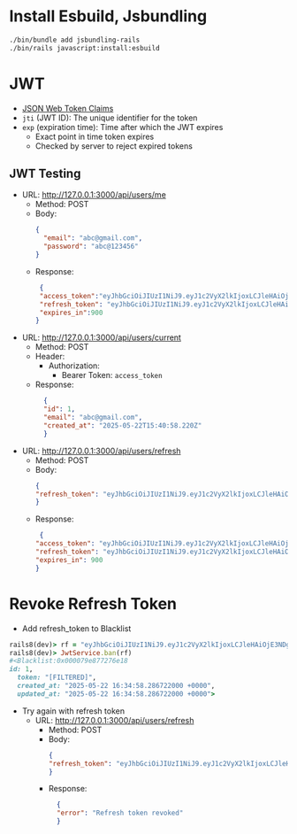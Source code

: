 # Install Esbuild, Jsbundling
```bash
./bin/bundle add jsbundling-rails
./bin/rails javascript:install:esbuild
```

# JWT
- [JSON Web Token Claims](https://auth0.com/docs/secure/tokens/json-web-tokens/json-web-token-claims)
- `jti` (JWT ID): The unique identifier for the token
- `exp` (expiration time): Time after which the JWT expires
  - Exact point in time token expires
  - Checked by server to reject expired tokens
## JWT Testing
  - URL: http://127.0.0.1:3000/api/users/me
    - Method: POST
    - Body: 
      ```json 
      {
        "email": "abc@gmail.com",
        "password": "abc@123456"
      }
      ```
    - Response:
      ```json
       {
       "access_token":"eyJhbGciOiJIUzI1NiJ9.eyJ1c2VyX2lkIjoxLCJleHAiOjE3NDc5MzAzODgsImp0aSI6IjIyN2M2NDFiLTA0NjMtNGQwZS05MmRlLTYxNzFiMzY5MjhmMyJ9.yoKwEif_-EJpuA-wrFqFD19CXybk_SuaATpy_sY367U",
       "refresh_token": "eyJhbGciOiJIUzI1NiJ9.eyJ1c2VyX2lkIjoxLCJleHAiOjE3NDg1MzQzNTEsImp0aSI6ImVkN2RmMTU3LTdkYjctNGYyOS04NjAyLTJjMDFlNDYyNDk1NyJ9.S-hBI1KWsrsrrTkJcy4AumRa7_gwqxyod59AepKdDtI",
       "expires_in":900
      }
      ```
- URL: http://127.0.0.1:3000/api/users/current
    - Method: POST
    - Header:
      - Authorization:
        - Bearer Token: `access_token`
    - Response:
      ```json
        {
        "id": 1,
        "email": "abc@gmail.com",
        "created_at": "2025-05-22T15:40:58.220Z"
        }
      ```
- URL: http://127.0.0.1:3000/api/users/refresh
  - Method: POST
  - Body:
    ```json 
    {
    "refresh_token": "eyJhbGciOiJIUzI1NiJ9.eyJ1c2VyX2lkIjoxLCJleHAiOjE3NDg1MzQzNTEsImp0aSI6ImVkN2RmMTU3LTdkYjctNGYyOS04NjAyLTJjMDFlNDYyNDk1NyJ9.S-hBI1KWsrsrrTkJcy4AumRa7_gwqxyod59AepKdDtI",
    }
    ```
  - Response:
    ```json
     {
    "access_token": "eyJhbGciOiJIUzI1NiJ9.eyJ1c2VyX2lkIjoxLCJleHAiOjE3NDc5MzA3MTUsImp0aSI6IjBkYTIwYjFhLTk5ZmItNDVjOS05ZDcxLTllMmNiNzgxMGIyYyJ9.aW4M73X59WF9I1YCzXj5Qm_0VxS0dN_bYikN47opL34",
    "refresh_token": "eyJhbGciOiJIUzI1NiJ9.eyJ1c2VyX2lkIjoxLCJleHAiOjE3NDg1MzQ2MTUsImp0aSI6IjQxOTk1ZWExLTZhNjctNDU5Ny05MGY0LWNlMGJkOTQ0OGMyMCJ9.Rpk7HuVJ64inHW9sNrA8LEpL8f0zf4fZAZtSdiSU2TU",
    "expires_in": 900
    }
    ```

# Revoke Refresh Token
- Add refresh_token to Blacklist
```ruby
rails8(dev)> rf = "eyJhbGciOiJIUzI1NiJ9.eyJ1c2VyX2lkIjoxLCJleHAiOjE3NDg1MzQzNTEsImp0aSI6ImVkN2RmMTU3LTdkYjctNGYyOS04NjAyLTJjMDFlNDYyNDk1NyJ9.S-hBI1KWsrsrrTkJcy4AumRa7_gwqxyod59AepKdDtI"
rails8(dev)> JwtService.ban(rf)
#<Blacklist:0x000079e877276e18
id: 1,
  token: "[FILTERED]",
  created_at: "2025-05-22 16:34:58.286722000 +0000",
  updated_at: "2025-05-22 16:34:58.286722000 +0000">

```
- Try again with refresh token
  - URL: http://127.0.0.1:3000/api/users/refresh
      - Method: POST
      - Body:
        ```json 
        {
        "refresh_token": "eyJhbGciOiJIUzI1NiJ9.eyJ1c2VyX2lkIjoxLCJleHAiOjE3NDg1MzQzNTEsImp0aSI6ImVkN2RmMTU3LTdkYjctNGYyOS04NjAyLTJjMDFlNDYyNDk1NyJ9.S-hBI1KWsrsrrTkJcy4AumRa7_gwqxyod59AepKdDtI",
        }
        ```
      - Response:
        ```json
          {
          "error": "Refresh token revoked"
          }
        ```
